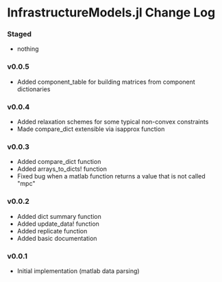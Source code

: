 InfrastructureModels.jl Change Log
==================================

### Staged
- nothing

### v0.0.5
- Added component_table for building matrices from component dictionaries

### v0.0.4
- Added relaxation schemes for some typical non-convex constraints
- Made compare_dict extensible via isapprox function

### v0.0.3
- Added compare_dict function
- Added arrays_to_dicts! function
- Fixed bug when a matlab function returns a value that is not called "mpc"

### v0.0.2
- Added dict summary function
- Added update_data! function
- Added replicate function
- Added basic documentation

### v0.0.1
- Initial implementation (matlab data parsing)
